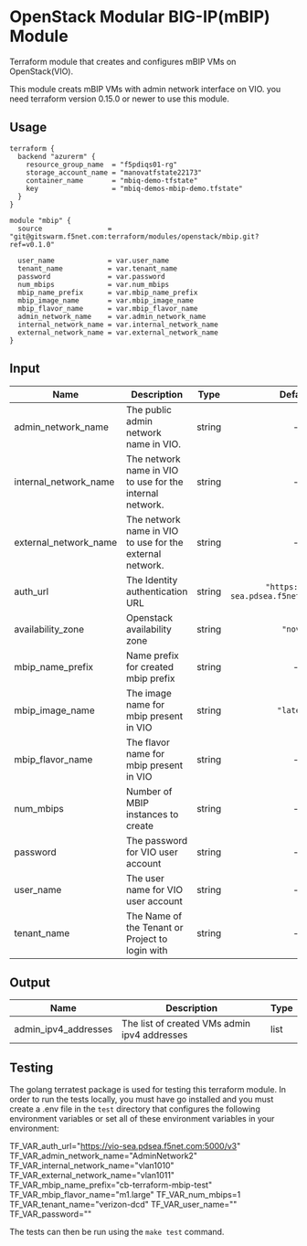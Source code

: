 # OpenStack Modular BIG-IP(mBIP) Module

Terraform module that creates and configures mBIP VMs on OpenStack(VIO).

This module creats mBIP VMs with admin network interface on VIO. you need terraform version 0.15.0 or newer to use this module.

## Usage

```
terraform {
  backend "azurerm" {
    resource_group_name  = "f5pdiqs01-rg"
    storage_account_name = "manovatfstate22173"
    container_name       = "mbiq-demo-tfstate"
    key                  = "mbiq-demos-mbip-demo.tfstate"
  }
}

module "mbip" {
  source                = "git@gitswarm.f5net.com:terraform/modules/openstack/mbip.git?ref=v0.1.0"

  user_name             = var.user_name
  tenant_name           = var.tenant_name
  password              = var.password
  num_mbips             = var.num_mbips
  mbip_name_prefix      = var.mbip_name_prefix
  mbip_image_name       = var.mbip_image_name
  mbip_flavor_name      = var.mbip_flavor_name
  admin_network_name    = var.admin_network_name
  internal_network_name = var.internal_network_name
  external_network_name = var.external_network_name
}
```

## Input

| Name | Description | Type | Default | Required |
|------|-------------|:----:|:-----:|:-----:|
| admin_network_name | The public admin network name in VIO. | string | - | yes |
| internal_network_name | The network name in VIO to use for the internal network. | string | - | yes |
| external_network_name | The network name in VIO to use for the external network. | string | - | yes |
| auth_url | The Identity authentication URL | string | `"https://vio-sea.pdsea.f5net.com:5000/v3"` | no |
| availability_zone | Openstack availability zone | string | `"nova"` | no |
| mbip_name_prefix | Name prefix for created mbip prefix | string | - | yes |
| mbip_image_name | The image name for mbip present in VIO | string | `"latest"` | no |
| mbip_flavor_name | The flavor name for mbip present in VIO | string | - | yes |
| num_mbips | Number of MBIP instances to create | string | - | yes |
| password | The password for VIO user account | string | - | yes |
| user_name | The user name for VIO user account | string | - | yes |
| tenant_name | The Name of the Tenant or Project to login with | string | - | yes |

## Output

Name | Description | Type
---- | ----------- | ----
admin_ipv4_addresses | The list of created VMs admin ipv4 addresses | list

## Testing

The golang terratest package is used for testing this terraform module. In order to run the tests locally, you must have
go installed and you must create a .env file in the `test` directory that configures the following environment variables
or set all of these environment variables in your environment:

TF_VAR_auth_url="https://vio-sea.pdsea.f5net.com:5000/v3"
TF_VAR_admin_network_name="AdminNetwork2"
TF_VAR_internal_network_name="vlan1010"
TF_VAR_external_network_name="vlan1011"
TF_VAR_mbip_name_prefix="cb-terraform-mbip-test"
TF_VAR_mbip_flavor_name="m1.large"
TF_VAR_num_mbips=1
TF_VAR_tenant_name="verizon-dcd"
TF_VAR_user_name="<VIO username>"
TF_VAR_password="<VIO password>"

The tests can then be run using the `make test` command.
